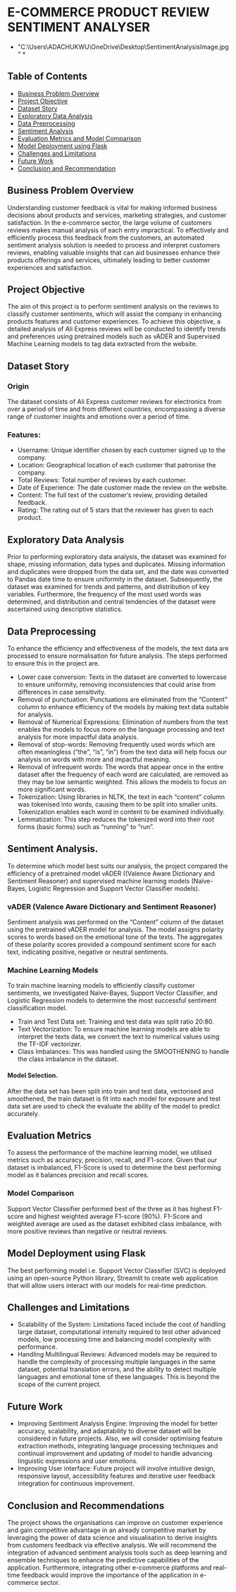 # E-COMMERCE PRODUCT REVIEW SENTIMENT ANALYSER
* "C:\Users\ADACHUKWU\OneDrive\Desktop\SentimentAnalysisImage.jpg" *
## Table of Contents
- [Business Problem Overview](#business-problem-overview)
- [Project Objective](#project-objective)
- [Dataset Story](#dataset-story)
- [Exploratory Data Analysis](#exploratory-data-analysis)
- [Data Preprocessing](#data-preprocessing)
- [Sentiment Analysis](#sentiment-analysis)
- [Evaluation Metrics and Model Comparison](#evaluation-metrics-and-model-comparison)
- [Model Deployment using Flask](#model-deployment-using-flask)
- [Challenges and Limitations](#challenges-and-limitations)
- [Future Work](#future-work)
- [Conclusion and Recommendation](#conclusion-and-recommendation)

  
## Business Problem Overview
Understanding customer feedback is vital for making informed business decisions about products and services, marketing strategies, and customer satisfaction. In the e-commerce sector, the large volume of customers reviews makes manual analysis of each entry impractical. To effectively and efficiently process this feedback from the customers, an automated sentiment analysis solution is needed to process and interpret customers reviews, enabling valuable insights that can aid businesses enhance their products offerings and services, ultimately leading to better customer experiences and satisfaction.

## Project Objective
The aim of this project is to perform sentiment analysis on the reviews to classify customer sentiments, which will assist the company in enhancing products features and customer experiences.
To achieve this objective, a detailed analysis of Ali Express reviews will be conducted to identify trends and preferences using pretrained models such as vADER and Supervised Machine Learning models to tag data extracted from the website. 

## Dataset Story
### Origin
The dataset consists of Ali Express customer reviews for electronics from over a period of time and from different countries, encompassing a diverse range of customer insights and emotions over a period of time.
### Features:
* Username: Unique identifier chosen by each customer signed up to the company.
* Location: Geographical location of each customer that patronise the company.
* Total Reviews: Total number of reviews by each customer.
* Date of Experience: The date customer made the review on the website.
* Content: The full text of the customer’s review, providing detailed feedback.
* Rating: The rating out of 5 stars that the reviewer has given to each product.

## Exploratory Data Analysis
Prior to performing exploratory data analysis, the dataset was examined for shape, missing information, data types and duplicates. Missing information and duplicates were dropped from the data set, and the date was converted to Pandas date time to ensure uniformity in the dataset.
Subsequently, the dataset was examined for trends and patterns, and distribution of key variables. Furthermore, the frequency of the most used words was determined, and distribution and central tendencies of the dataset were ascertained using descriptive statistics.
## Data Preprocessing
To enhance the efficiency and effectiveness of the models, the text data are processed to ensure normalisation for future analysis. The steps performed to ensure this in the project are.
* Lower case conversion: Texts in the dataset are converted to lowercase to ensure uniformity, removing inconsistencies that could arise from differences in case sensitivity.
* Removal of punctuation: Punctuations are eliminated from the “Content” column to enhance efficiency of the models by making text data suitable for analysis.
* Removal of Numerical Expressions: Elimination of numbers from the text enables the models to focus more on the language processing and text analysis for more impactful data analysis.
* Removal of stop-words: Removing frequently used words which are often meaningless (“the”, “is”, “in”) from the text data will help focus our analysis on words with more and impactful meaning.
* Removal of infrequent words: The words that appear once in the entire dataset after the frequency of each word are calculated, are removed as they may be low semantic weighted. This allows the models to focus on more significant words.
* Tokenization: Using libraries in NLTK, the text in each “content” column was tokenised into words, causing them to be split into smaller units. Tokenization enables each word in content to be examined individually.
* Lemmatization: This step reduces the tokenized word into their root forms (basic forms) such as “running” to “run”.
## Sentiment Analysis.
To determine which model best suits our analysis, the project compared the efficiency of a pretrained model vADER ((Valence Aware Dictionary and Sentiment Reasoner) and supervised machine learning models (Naïve-Bayes, Logistic Regression and Support Vector Classifier models).
### vADER (Valence Aware Dictionary and Sentiment Reasoner)
Sentiment analysis was performed on the “Content” column of the dataset using the pretrained vADER model for analysis. The model assigns polarity scores to words based on the emotional tone of the texts. The aggregates of these polarity scores provided a compound sentiment score for each text, indicating positive, negative or neutral sentiments. 
### Machine Learning Models
To train machine learning models to efficiently classify customer sentiments, we investigated Naïve-Bayes, Support Vector Classifier, and Logistic Regression models to determine the most successful sentiment classification model. 
* Train and Test Data set:  Training and test data was split ratio 20:80.
* Text Vectorization: To ensure machine learning models are able to interpret the texts data, we convert the text to numerical values using the TF-IDF vectorizer. 
* Class Imbalances: This was handled using the SMOOTHENING to handle the class imbalance in the dataset.
#### Model Selection.
After the data set has been split into train and test data, vectorised and smoothened, the train dataset is fit into each model for exposure and test data set are used to check the evaluate the ability of the model to predict accurately.
## Evaluation Metrics
To assess the performance of the machine learning model, we utilised metrics such as accuracy, precision, recall, and F1-score. 
Given that our dataset is imbalanced, F1-Score is used to determine the best performing model as it balances precision and recall scores.
### Model Comparison 
Support Vector Classifier performed best of the three as it has highest F1-score and highest weighted average F1-score (90%). F1-Score and weighted average are used as the dataset exhibited class imbalance, with more positive reviews than negative or neutral reviews. 
## Model Deployment using Flask
The best performing model i.e. Support Vector Classifier (SVC) is deployed using an open-source Python library, Streamlit to create web application that will allow users interact with our models for real-time prediction.
## Challenges and Limitations
* Scalability of the System: Limitations faced include the cost of handling large dataset, computational intensity required to test other advanced models, low processing time and balancing model complexity with performance.
* Handling Multilingual Reviews: Advanced models may be required to handle the complexity of processing multiple languages in the same dataset, potential translation errors, and the ability to detect multiple languages and emotional tone of these languages. This is beyond the scope of the current project.
## Future Work
* Improving Sentiment Analysis Engine: Improving the model for better accuracy, scalability, and adaptability to diverse dataset will be considered in future projects. Also, we will consider optimising feature extraction methods, integrating language processing techniques and continual improvement and updating of model to handle advancing linguistic expressions and user emotions.
* Improving User interface: Future project will involve intuitive design, responsive layout, accessibility features and iterative user feedback integration for continuous improvement.
## Conclusion and Recommendations
The project shows the organisations can improve on customer experience and gain competitive advantage in an already competitive market by leveraging the power of data science and visualisation to derive insights from customers feedback via effective analysis. 
We will recommend the integration of advanced sentiment analysis tools such as deep learning and ensemble techniques to enhance the predictive capabilities of the application. Furthermore, integrating other e-commerce platforms and real-time feedback would improve the importance of the application in e-commerce sector.
